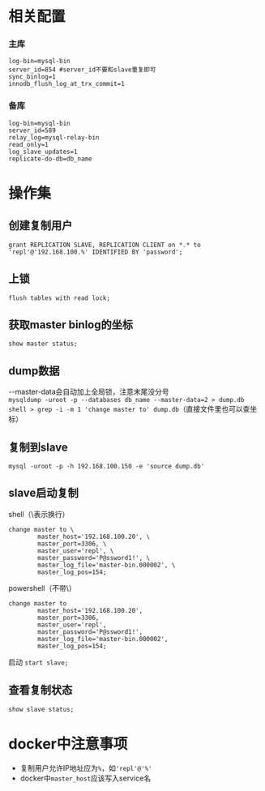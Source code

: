# 相关配置
### 主库
```
log-bin=mysql-bin
server_id=854 #server_id不要和slave重复即可
sync_binlog=1
innodb_flush_log_at_trx_commit=1
```
### 备库
```
log-bin=mysql-bin
server_id=589
relay_log=mysql-relay-bin
read_only=1
log_slave_updates=1
replicate-do-db=db_name
```

# 操作集

## 创建复制用户
`grant REPLICATION SLAVE, REPLICATION CLIENT on *.* to 'repl'@'192.168.100.%' IDENTIFIED BY 'password';`


## 上锁
`flush tables with read lock;`

## 获取master binlog的坐标
`show master status;`

## dump数据
--master-data会自动加上全局锁，注意末尾没分号  
`mysqldump -uroot -p --databases db_name --master-data=2 > dump.db`  
`shell > grep -i -m 1 'change master to' dump.db`（直接文件里也可以查坐标）

## 复制到slave
`mysql -uroot -p -h 192.168.100.150 -e 'source dump.db'`

## slave启动复制
shell（\表示换行）
```
change master to \
        master_host='192.168.100.20', \
        master_port=3306, \
        master_user='repl', \
        master_password='P@ssword1!', \
        master_log_file='master-bin.000002', \
        master_log_pos=154;
```
powershell（不带\）
```
change master to
        master_host='192.168.100.20',
        master_port=3306,
        master_user='repl',
        master_password='P@ssword1!',
        master_log_file='master-bin.000002',
        master_log_pos=154;
```

启动
`start slave;`

## 查看复制状态
`show slave status;`


# docker中注意事项
* 复制用户允许IP地址应为`%`，如`'repl'@'%'`
* docker中`master_host`应该写入service名
